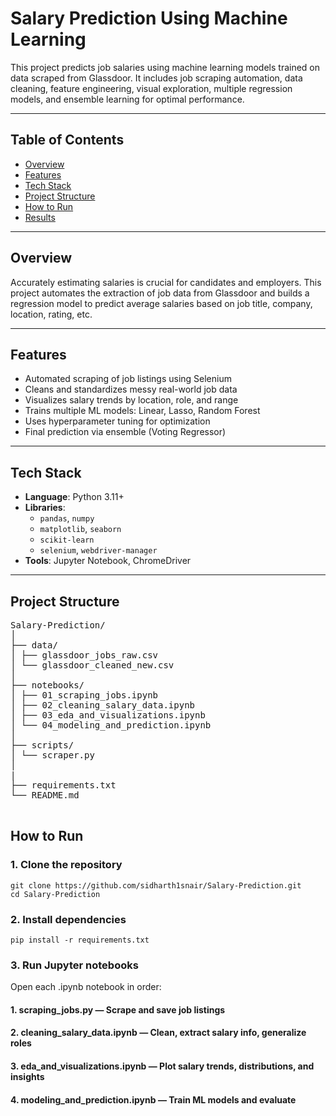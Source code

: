 

# Salary Prediction Using Machine Learning

This project predicts job salaries using machine learning models trained on data scraped from Glassdoor. It includes job scraping automation, data cleaning, feature engineering, visual exploration, multiple regression models, and ensemble learning for optimal performance.

---

## Table of Contents

- [Overview](#overview)
- [Features](#features)
- [Tech Stack](#tech-stack)
- [Project Structure](#project-structure)
- [How to Run](#how-to-run)
- [Results](#results)


---

## Overview

Accurately estimating salaries is crucial for candidates and employers. This project automates the extraction of job data from Glassdoor and builds a regression model to predict average salaries based on job title, company, location, rating, etc.

---

## Features

-  Automated scraping of job listings using Selenium
-  Cleans and standardizes messy real-world job data
-  Visualizes salary trends by location, role, and range
-  Trains multiple ML models: Linear, Lasso, Random Forest
-  Uses hyperparameter tuning for optimization
-  Final prediction via ensemble (Voting Regressor)

---

## Tech Stack

- **Language**: Python 3.11+
- **Libraries**:
  - `pandas`, `numpy`
  - `matplotlib`, `seaborn`
  - `scikit-learn`
  - `selenium`, `webdriver-manager`
- **Tools**: Jupyter Notebook, ChromeDriver

---

## Project Structure
<pre>
Salary-Prediction/
│
├── data/
│ ├── glassdoor_jobs_raw.csv
│ └── glassdoor_cleaned_new.csv
│
├── notebooks/
│ ├── 01_scraping_jobs.ipynb
│ ├── 02_cleaning_salary_data.ipynb
│ ├── 03_eda_and_visualizations.ipynb
│ └── 04_modeling_and_prediction.ipynb
│
├── scripts/
│ └── scraper.py
│
|
├── requirements.txt
└── README.md
 </pre>


 

## How to Run

### 1. Clone the repository

```
git clone https://github.com/sidharth1snair/Salary-Prediction.git
cd Salary-Prediction
```
### 2. Install dependencies

```
pip install -r requirements.txt

```
### 3. Run Jupyter notebooks
Open each .ipynb notebook in order:

#### 1. scraping_jobs.py — Scrape and save job listings

#### 2. cleaning_salary_data.ipynb — Clean, extract salary info, generalize roles

#### 3. eda_and_visualizations.ipynb — Plot salary trends, distributions, and insights

#### 4. modeling_and_prediction.ipynb — Train ML models and evaluate
